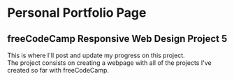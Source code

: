 # Personal Portfolio Page

## freeCodeCamp Responsive Web Design Project 5

This is where I'll post and update my progress on this project.<br>
The project consists on creating a webpage with all of the projects I've created so far with freeCodeCamp.
